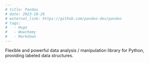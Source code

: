 ```yaml
---
# title: Pandas
# date: 2023-10-26
# external_link: https://github.com/pandas-dev/pandas
# tags:
#   - Hugo
#   - Wowchemy
#   - Markdown
---
```


Flexible and powerful data analysis / manipulation library for Python, providing labeled data structures.

<!--more-->
